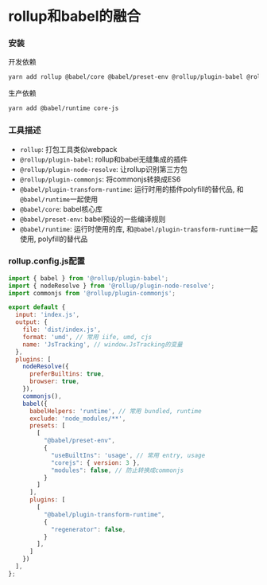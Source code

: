 # rollup和babel的融合
### 安装

开发依赖

```bash
yarn add rollup @babel/core @babel/preset-env @rollup/plugin-babel @rollup/plugin-node-resolve @rollup/plugin-commonjs @babel/plugin-transform-runtime -D
```

生产依赖

```bash
yarn add @babel/runtime core-js
```

### 工具描述

- `rollup`: 打包工具类似webpack
- `@rollup/plugin-babel`: rollup和babel无缝集成的插件
- `@rollup/plugin-node-resolve`: 让rollup识别第三方包
- `@rollup/plugin-commonjs`: 将commonjs转换成ES6
- `@babel/plugin-transform-runtime`: 运行时用的插件polyfill的替代品, 和`@babel/runtime`一起使用
- `@babel/core`: babel核心库
- `@babel/preset-env`: babel预设的一些编译规则
- `@babel/runtime`: 运行时使用的库, 和`@babel/plugin-transform-runtime`一起使用, polyfill的替代品

### rollup.config.js配置

```javascript
import { babel } from '@rollup/plugin-babel';
import { nodeResolve } from '@rollup/plugin-node-resolve';
import commonjs from '@rollup/plugin-commonjs';

export default {
  input: 'index.js',
  output: {
    file: 'dist/index.js',
    format: 'umd', // 常用 iife, umd, cjs
    name: 'JsTracking', // window.JsTracking的变量
  },
  plugins: [
    nodeResolve({
      preferBuiltins: true,
      browser: true,
    }),
    commonjs(),
    babel({
      babelHelpers: 'runtime', // 常用 bundled, runtime
      exclude: 'node_modules/**',
      presets: [
        [
          "@babel/preset-env",
          {
            "useBuiltIns": 'usage', // 常用 entry, usage
            "corejs": { version: 3 },
            "modules": false, // 防止转换成commonjs
          }
        ]
      ],
      plugins: [
        [
          "@babel/plugin-transform-runtime",
          {
            "regenerator": false,
          }
        ],
      ]
    })
  ],
};
```


